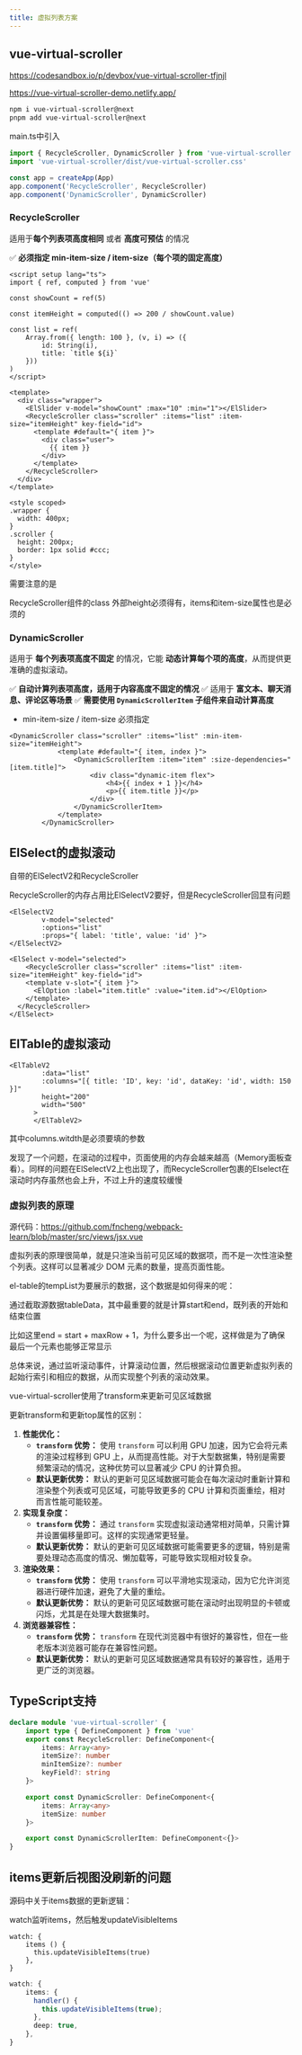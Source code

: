 ```yaml
---
title: 虚拟列表方案
---
```




## vue-virtual-scroller

https://codesandbox.io/p/devbox/vue-virtual-scroller-tfjnjl

https://vue-virtual-scroller-demo.netlify.app/

```sh
npm i vue-virtual-scroller@next
pnpm add vue-virtual-scroller@next
```

main.ts中引入

```ts
import { RecycleScroller, DynamicScroller } from 'vue-virtual-scroller'
import 'vue-virtual-scroller/dist/vue-virtual-scroller.css'

const app = createApp(App)
app.component('RecycleScroller', RecycleScroller)
app.component('DynamicScroller', DynamicScroller)
```





### RecycleScroller

适用于**每个列表项高度相同** 或者 **高度可预估** 的情况

✅ **必须指定 min-item-size / item-size（每个项的固定高度）**

```vue
<script setup lang="ts">
import { ref, computed } from 'vue'

const showCount = ref(5)

const itemHeight = computed(() => 200 / showCount.value)

const list = ref(
    Array.from({ length: 100 }, (v, i) => ({
        id: String(i),
        title: `title ${i}`
    }))
)
</script>

<template>
  <div class="wrapper">
    <ElSlider v-model="showCount" :max="10" :min="1"></ElSlider>
    <RecycleScroller class="scroller" :items="list" :item-size="itemHeight" key-field="id">
      <template #default="{ item }">
        <div class="user">
          {{ item }}
        </div>
      </template>
    </RecycleScroller>
  </div>
</template>

<style scoped>
.wrapper {
  width: 400px;
}
.scroller {
  height: 200px;
  border: 1px solid #ccc;
}
</style>
```

需要注意的是

RecycleScroller组件的class 外部height必须得有，items和item-size属性也是必须的

### DynamicScroller

适用于 **每个列表项高度不固定** 的情况，它能 **动态计算每个项的高度**，从而提供更准确的虚拟滚动。

✅ **自动计算列表项高度，适用于内容高度不固定的情况**
✅ 适用于 **富文本、聊天消息、评论区等场景**
✅ **需要使用 `DynamicScrollerItem` 子组件来自动计算高度**

- min-item-size / item-size 必须指定

```vue
<DynamicScroller class="scroller" :items="list" :min-item-size="itemHeight">
            <template #default="{ item, index }">
                <DynamicScrollerItem :item="item" :size-dependencies="[item.title]">
                    <div class="dynamic-item flex">
                        <h4>{{ index + 1 }}</h4>
                        <p>{{ item.title }}</p>
                    </div>
                </DynamicScrollerItem>
            </template>
        </DynamicScroller>
```





## ElSelect的虚拟滚动

自带的ElSelectV2和RecycleScroller

RecycleScroller的内存占用比ElSelectV2要好，但是RecycleScroller回显有问题

```vue
<ElSelectV2
        v-model="selected"
        :options="list"
        :props="{ label: 'title', value: 'id' }">
</ElSelectV2>

<ElSelect v-model="selected">
	<RecycleScroller class="scroller" :items="list" :item-size="itemHeight" key-field="id">
    <template v-slot="{ item }">
      <ElOption :label="item.title" :value="item.id"></ElOption>
    </template>
  </RecycleScroller>
</ElSelect>
```

## ElTable的虚拟滚动

```vue
<ElTableV2
        :data="list"
        :columns="[{ title: 'ID', key: 'id', dataKey: 'id', width: 150 }]"
        height="200"
        width="500"
      >
      </ElTableV2>
```

其中columns.witdth是必须要填的参数

发现了一个问题，在滚动的过程中，页面使用的内存会越来越高（Memory面板查看）。同样的问题在ElSelectV2上也出现了，而RecycleScroller包裹的Elselect在滚动时内存虽然也会上升，不过上升的速度较缓慢



### 虚拟列表的原理

源代码：https://github.com/fncheng/webpack-learn/blob/master/src/views/jsx.vue

虚拟列表的原理很简单，就是只渲染当前可见区域的数据项，而不是一次性渲染整个列表。这样可以显著减少 DOM 元素的数量，提高页面性能。

el-table的tempList为要展示的数据，这个数据是如何得来的呢：

通过截取源数据tableData，其中最重要的就是计算start和end，既列表的开始和结束位置

比如这里end = start + maxRow + 1，为什么要多出一个呢，这样做是为了确保最后一个元素也能够正常显示



总体来说，通过监听滚动事件，计算滚动位置，然后根据滚动位置更新虚拟列表的起始行索引和相应的数据，从而实现整个列表的滚动效果。



vue-virtual-scroller使用了transform来更新可见区域数据

更新transform和更新top属性的区别：

1. **性能优化：**
   - **`transform` 优势：** 使用 `transform` 可以利用 GPU 加速，因为它会将元素的渲染过程移到 GPU 上，从而提高性能。对于大型数据集，特别是需要频繁滚动的情况，这种优势可以显著减少 CPU 的计算负担。
   - **默认更新优势：** 默认的更新可见区域数据可能会在每次滚动时重新计算和渲染整个列表或可见区域，可能导致更多的 CPU 计算和页面重绘，相对而言性能可能较差。
2. **实现复杂度：**
   - **`transform` 优势：** 通过 `transform` 实现虚拟滚动通常相对简单，只需计算并设置偏移量即可。这样的实现通常更轻量。
   - **默认更新优势：** 默认的更新可见区域数据可能需要更多的逻辑，特别是需要处理动态高度的情况、懒加载等，可能导致实现相对较复杂。
3. **渲染效果：**
   - **`transform` 优势：** 使用 `transform` 可以平滑地实现滚动，因为它允许浏览器进行硬件加速，避免了大量的重绘。
   - **默认更新优势：** 默认的更新可见区域数据可能在滚动时出现明显的卡顿或闪烁，尤其是在处理大数据集时。
4. **浏览器兼容性：**
   - **`transform` 优势：** `transform` 在现代浏览器中有很好的兼容性，但在一些老版本浏览器可能存在兼容性问题。
   - **默认更新优势：** 默认的更新可见区域数据通常具有较好的兼容性，适用于更广泛的浏览器。



## TypeScript支持

```ts
declare module 'vue-virtual-scroller' {
    import type { DefineComponent } from 'vue'
    export const RecycleScroller: DefineComponent<{
        items: Array<any>
        itemSize?: number
        minItemSize?: number
        keyField?: string
    }>

    export const DynamicScroller: DefineComponent<{
        items: Array<any>
        itemSize: number
    }>

    export const DynamicScrollerItem: DefineComponent<{}>
}
```



## items更新后视图没刷新的问题

源码中关于items数据的更新逻辑：

watch监听items，然后触发updateVisibleItems

```vue
watch: {
    items () {
      this.updateVisibleItems(true)
    },
}
```



```ts
watch: {
    items: {
      handler() {
        this.updateVisibleItems(true);
      },
      deep: true,
    },
}
```

